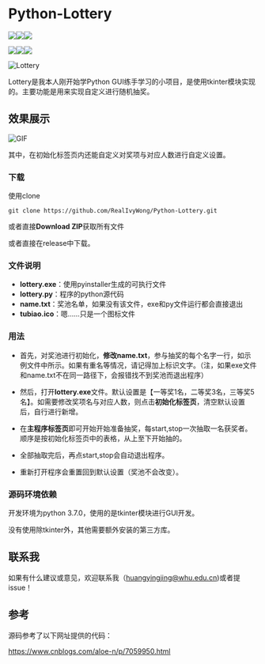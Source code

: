 # Python-Lottery

![](https://img.shields.io/github/license/realivywong/python-lottery.svg)![](https://img.shields.io/github/release-pre/realivywong/python-lottery.svg)![](https://img.shields.io/github/downloads/realivywong/python-lottery/total.svg)

![](https://img.shields.io/github/watchers/realivywong/python-lottery.svg?style=social)![](https://img.shields.io/github/stars/realivywong/python-lottery.svg?style=social)![](https://img.shields.io/github/forks/realivywong/python-lottery.svg?style=social)

![Lottery](https://github.com/RealIvyWong/ImageHosting/raw/master/assets/Lottery.jpg)

Lottery是我本人刚开始学Python GUI练手学习的小项目，是使用tkinter模块实现的。主要功能是用来实现自定义进行随机抽奖。



## 效果展示

![GIF](https://github.com/RealIvyWong/ImageHosting/raw/master/assets/GIF.gif)

其中，在初始化标签页内还能自定义对奖项与对应人数进行自定义设置。



### 下载

使用clone

```
git clone https://github.com/RealIvyWong/Python-Lottery.git
```

或者直接**Download ZIP**获取所有文件

或者直接在release中下载。

### 文件说明

* **lottery.exe**：使用pyinstaller生成的可执行文件
* **lottery.py**：程序的python源代码
* **name.txt**：奖池名单，如果没有该文件，exe和py文件运行都会直接退出
* **tubiao.ico**：嗯……只是一个图标文件

### 用法

* 首先，对奖池进行初始化，**修改name.txt**，参与抽奖的每个名字一行，如示例文件中所示。如果有重名等情况，请记得加上标识文字。（注，如果exe文件和name.txt不在同一路径下，会报错找不到奖池而退出程序）

* 然后，打开**lottery.exe**文件。默认设置是【一等奖1名，二等奖3名，三等奖5名】。如需要修改奖项名与对应人数，则点击**初始化标签页**，清空默认设置后，自行进行新增。
* 在**主程序标签页**即可开始开始准备抽奖，每start,stop一次抽取一名获奖者。顺序是按初始化标签页中的表格，从上至下开始抽的。
* 全部抽取完后，再点start,stop会自动退出程序。
* 重新打开程序会重置回到默认设置（奖池不会改变）。

### 源码环境依赖

开发环境为python 3.7.0，使用的是tkinter模块进行GUI开发。

没有使用除tkinter外，其他需要额外安装的第三方库。

## 联系我

如果有什么建议或意见，欢迎联系我（huangyingjing@whu.edu.cn)或者提issue！



## 参考

源码参考了以下网址提供的代码：

https://www.cnblogs.com/aloe-n/p/7059950.html

